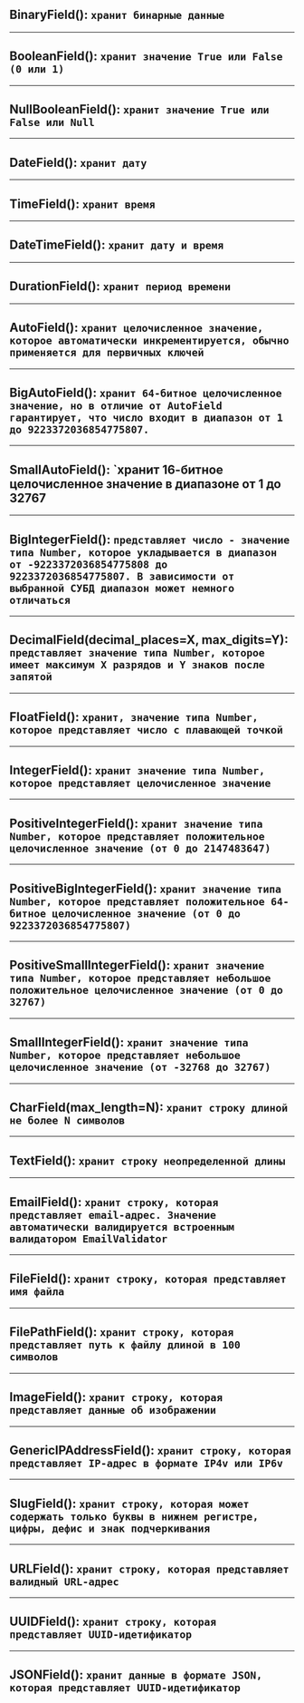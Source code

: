 ## BinaryField(): `хранит бинарные данные`
---
## BooleanField(): `хранит значение True или False (0 или 1)`
---
## NullBooleanField(): `хранит значение True или False или Null`
---
## DateField(): `хранит дату`
---
## TimeField(): `хранит время`
---
## DateTimeField(): `хранит дату и время`
---
## DurationField(): `хранит период времени`
---
## AutoField(): `хранит целочисленное значение, которое автоматически инкрементируется, обычно применяется для первичных ключей`
---
## BigAutoField(): `хранит 64-битное целочисленное значение, но в отличие от AutoField гарантирует, что число входит в диапазон от 1 до 9223372036854775807.`
---
## SmallAutoField(): `хранит 16-битное целочисленное значение в диапазоне от 1 до 32767
---
## BigIntegerField(): `представляет число - значение типа Number, которое укладывается в диапазон от -9223372036854775808 до 9223372036854775807. В зависимости от выбранной СУБД диапазон может немного отличаться`
---
## DecimalField(decimal_places=X, max_digits=Y): `представляет значение типа Number, которое имеет максимум X разрядов и Y знаков после запятой`
---
## FloatField(): `хранит, значение типа Number, которое представляет число с плавающей точкой`
---
## IntegerField(): `хранит значение типа Number, которое представляет целочисленное значение`
---
## PositiveIntegerField(): `хранит значение типа Number, которое представляет положительное целочисленное значение (от 0 до 2147483647)`
---
## PositiveBigIntegerField(): `хранит значение типа Number, которое представляет положительное 64-битное целочисленное значение (от 0 до 9223372036854775807)`
---
## PositiveSmallIntegerField(): `хранит значение типа Number, которое представляет небольшое положительное целочисленное значение (от 0 до 32767)`
---
## SmallIntegerField(): `хранит значение типа Number, которое представляет небольшое целочисленное значение (от -32768 до 32767)`
---
## CharField(max_length=N): `хранит строку длиной не более N символов`
---
## TextField(): `хранит строку неопределенной длины`
---
## EmailField(): `хранит строку, которая представляет email-адрес. Значение автоматически валидируется встроенным валидатором EmailValidator`
---
## FileField(): `хранит строку, которая представляет имя файла`
---
## FilePathField(): `хранит строку, которая представляет путь к файлу длиной в 100 символов`
---
## ImageField(): `хранит строку, которая представляет данные об изображении`
---
## GenericIPAddressField(): `хранит строку, которая представляет IP-адрес в формате IP4v или IP6v`
---
## SlugField(): `хранит строку, которая может содержать только буквы в нижнем регистре, цифры, дефис и знак подчеркивания`
---
## URLField(): `хранит строку, которая представляет валидный URL-адрес`
---
## UUIDField(): `хранит строку, которая представляет UUID-идетификатор`
---
## JSONField(): `хранит данные в формате JSON, которая представляет UUID-идетификатор`